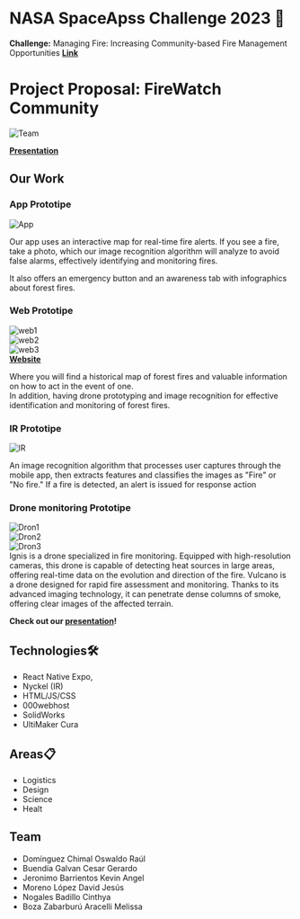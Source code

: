 # NASA SpaceApss Challenge 2023 🚀

**Challenge:** Managing Fire: Increasing Community-based Fire Management Opportunities
[**Link**](https://www.spaceappschallenge.org/2023/challenges/managing-fire-increasing-community-based-fire-management-opportunities/) 

# Project Proposal: FireWatch Community
![Team](Team.jpeg)  

**[Presentation](https://www.canva.com/design/DAFwsi_vuP8/rzOza61muPKYi0ioSyUqtw/edit?utm_content=DAFwsi_vuP8&utm_campaign=designshare&utm_medium=link2&utm_source=sharebutton)**  
## Our Work
### App Prototipe
![App](gif_app.gif)

Our app uses an interactive map for real-time fire alerts. If you see a fire, take a photo, which our image recognition algorithm will analyze to avoid false alarms, effectively identifying and monitoring fires.

It also offers an emergency button and an awareness tab with infographics about forest fires.

### Web Prototipe
![web1](Web1.jpeg)  
![web2](Web2.jpeg)  
![web3](Web3.jpeg)  
**[Website](https://firewatchcommunity.000webhostapp.com/)**  

Where you will find a historical map of forest fires and valuable information on how to act in the event of one.  
In addition, having drone prototyping and image recognition for effective identification and monitoring of forest fires.

### IR Prototipe
![IR](gif_model.gif)

An image recognition algorithm that processes user captures through the mobile app, then extracts features and classifies the images as "Fire" or "No fire."
If a fire is detected, an alert is issued for response action

### Drone monitoring Prototipe
![Dron1](Dron1.png)  
![Dron2](DD1.jpeg)  
![Dron3](DD2.jpeg)  
Ignis is a drone specialized in fire monitoring. Equipped with high-resolution cameras, this drone is capable of detecting heat sources in large areas, offering real-time data on the evolution and direction of the fire.
Vulcano is a drone designed for rapid fire assessment and monitoring. Thanks to its advanced imaging technology, it can penetrate dense columns of smoke, offering clear images of the affected terrain.

**Check out our [presentation](https://www.canva.com/design/DAFwsi_vuP8/rzOza61muPKYi0ioSyUqtw/edit?utm_content=DAFwsi_vuP8&utm_campaign=designshare&utm_medium=link2&utm_source=sharebutton)!** 

## Technologies🛠️
- React Native Expo,
- Nyckel (IR)
- HTML/JS/CSS
- 000webhost
- SolidWorks
- UltiMaker Cura

## Areas📋
- Logistics
- Design
- Science
- Healt

## Team
- Domínguez Chimal Oswaldo Raúl
- Buendía Galvan Cesar Gerardo
- Jeronimo Barrientos Kevin Angel
- Moreno López David Jesús
- Nogales Badillo Cinthya
- Boza Zabarburú Aracelli Melissa
